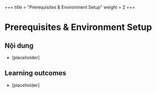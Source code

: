 +++
title = "Prerequisites & Environment Setup"
weight = 2
+++

# Prerequisites & Environment Setup

## Nội dung
- [placeholder]

## Learning outcomes
- [placeholder]
